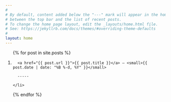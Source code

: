 ```yaml
---
#
# By default, content added below the "---" mark will appear in the home page
# between the top bar and the list of recent posts.
# To change the home page layout, edit the _layouts/home.html file.
# See: https://jekyllrb.com/docs/themes/#overriding-theme-defaults
#
layout: home
---
```


<ol>
  {% for post in site.posts %}
    <li>

      <a href="{{ post.url }}">{{ post.title }}</a> – <small>{{ post.date | date: "%B %-d, %Y" }}</small>

      -----

    </li>
  {% endfor %}
</ol>
